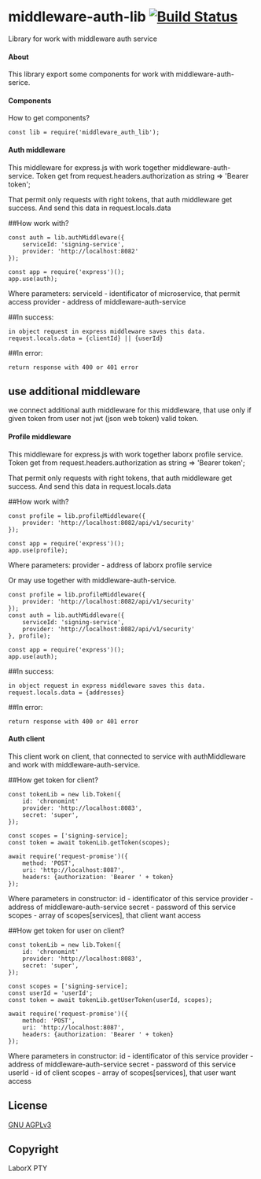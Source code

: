 # middleware-auth-lib [![Build Status](https://travis-ci.org/ChronoBank/middleware-auth-lib.svg?branch=master)](https://travis-ci.org/ChronoBank/middleware-auth-lib)

Library for work with middleware auth service

#### About

This library export some components for work with middleware-auth-serice.


#### Components

How to get components?
```
const lib = require('middleware_auth_lib');
```

#### Auth middleware

This middleware for express.js with work together middleware-auth-service.
Token get from request.headers.authorization as string => 'Bearer token';

That permit only requests with right tokens, that auth middleware get success.
And send this data in request.locals.data

##How work with?
```
const auth = lib.authMiddleware({
    serviceId: 'signing-service',
    provider: 'http://localhost:8082'
});

const app = require('express')();
app.use(auth);
```
Where parameters:
serviceId - identificator of microservice, that permit access
provider - address of middleware-auth-service

##In success:
```
in object request in express middleware saves this data.
request.locals.data = {clientId} || {userId}
```

##In error:
```
return response with 400 or 401 error
```

## use additional middleware
we connect additional auth middleware for this middleware,
that use only if given token from user 
not jwt (json web token) valid token.

#### Profile middleware

This middleware for express.js with work together laborx profile service.
Token get from request.headers.authorization as string => 'Bearer token';

That permit only requests with right tokens, that auth middleware get success.
And send this data in request.locals.data

##How work with?
```
const profile = lib.profileMiddleware({
    provider: 'http://localhost:8082/api/v1/security'
});

const app = require('express')();
app.use(profile); 
```
Where parameters:
provider - address of laborx profile service


Or may use together with middleware-auth-service.
```
const profile = lib.profileMiddleware({
    provider: 'http://localhost:8082/api/v1/security'
});
const auth = lib.authMiddleware({
    serviceId: 'signing-service',
    provider: 'http://localhost:8082/api/v1/security'
}, profile);

const app = require('express')();
app.use(auth); 
```

##In success:
```
in object request in express middleware saves this data.
request.locals.data = {addresses}
```

##In error:
```
return response with 400 or 401 error
```

#### Auth client 

This client work on client, that connected to service with authMiddleware 
and work with middleware-auth-service.

##How get token for client?
```
const tokenLib = new lib.Token({
    id: 'chronomint'
    provider: 'http://localhost:8083',
    secret: 'super',
});

const scopes = ['signing-service];
const token = await tokenLib.getToken(scopes);

await require('request-promise')({
    method: 'POST',
    uri: 'http://localhost:8087',
    headers: {authorization: 'Bearer ' + token}
});
```
Where parameters in constructor:
id - identificator of this service
provider - address of middleware-auth-service
secret - password of this service
scopes - array of scopes[services], that client want access

##How get token for user on client?
```
const tokenLib = new lib.Token({
    id: 'chronomint'
    provider: 'http://localhost:8083',
    secret: 'super',
});

const scopes = ['signing-service];
const userId = 'userId';
const token = await tokenLib.getUserToken(userId, scopes);

await require('request-promise')({
    method: 'POST',
    uri: 'http://localhost:8087',
    headers: {authorization: 'Bearer ' + token}
});
```
Where parameters in constructor:
id - identificator of this service
provider - address of middleware-auth-service
secret - password of this service
userId - id of client
scopes - array of scopes[services], that user want access



License
----
 [GNU AGPLv3](LICENSE)


Copyright
----
LaborX PTY
